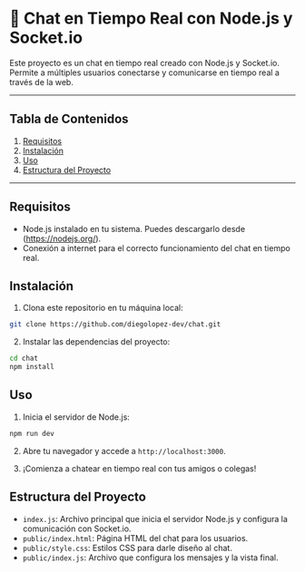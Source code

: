 # 💬 Chat en Tiempo Real con Node.js y Socket.io 

Este proyecto es un chat en tiempo real creado con Node.js y Socket.io. Permite a múltiples usuarios conectarse y comunicarse en tiempo real a través de la web.

---

## Tabla de Contenidos

1. [Requisitos](#requisitos)
2. [Instalación](#instalación)
3. [Uso](#uso)
4. [Estructura del Proyecto](#estructura-del-proyecto)

---

## Requisitos

- Node.js instalado en tu sistema. Puedes descargarlo desde (https://nodejs.org/).
- Conexión a internet para el correcto funcionamiento del chat en tiempo real.

## Instalación

1. Clona este repositorio en tu máquina local:

```bash
git clone https://github.com/diegolopez-dev/chat.git
```

2. Instalar las dependencias del proyecto:

```bash
cd chat
npm install
```

## Uso

1. Inicia el servidor de Node.js:

```bash
npm run dev
```

2. Abre tu navegador y accede a `http://localhost:3000`.

3. ¡Comienza a chatear en tiempo real con tus amigos o colegas!

## Estructura del Proyecto

- `index.js`: Archivo principal que inicia el servidor Node.js y configura la comunicación con Socket.io.
- `public/index.html`: Página HTML del chat para los usuarios.
- `public/style.css`: Estilos CSS para darle diseño al chat.
- `public/index.js`: Archivo que configura los mensajes y la vista final.

